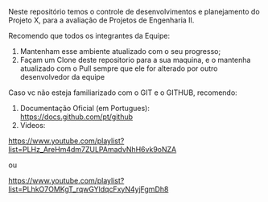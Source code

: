 Neste repositório temos o controle de desenvolvimentos e planejamento do Projeto X, para a avaliação de Projetos de Engenharia II.

Recomendo que todos os integrantes da Equipe:
1. Mantenham esse ambiente atualizado com o seu progresso;
2. Façam um Clone deste repositorio para a sua maquina, e o mantenha atualizado com o Pull sempre que ele for alterado por outro desenvolvedor da equipe

Caso vc não esteja familiarizado com o GIT e o GITHUB, recomendo:
1. Documentação Oficial (em Portugues): https://docs.github.com/pt/github
2. Videos:

https://www.youtube.com/playlist?list=PLHz_AreHm4dm7ZULPAmadvNhH6vk9oNZA

ou

https://www.youtube.com/playlist?list=PLhkO7OMKgT_rqwGYldqcFxyN4yjFgmDh8
